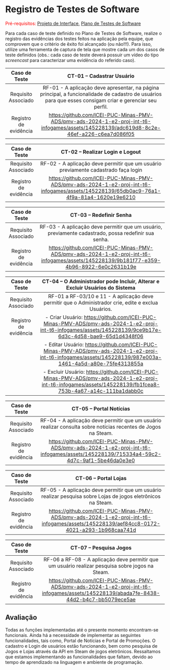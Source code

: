 # Registro de Testes de Software

<span style="color:red">Pré-requisitos: <a href="3-Projeto de Interface.md"> Projeto de Interface</a></span>, <a href="8-Plano de Testes de Software.md"> Plano de Testes de Software</a>

Para cada caso de teste definido no Plano de Testes de Software, realize o registro das evidências dos testes feitos na aplicação pela equipe, que comprovem que o critério de êxito foi alcançado (ou não!!!). Para isso, utilize uma ferramenta de captura de tela que mostre cada um dos casos de teste definidos (obs.: cada caso de teste deverá possuir um vídeo do tipo _screencast_ para caracterizar uma evidência do referido caso).

| **Caso de Teste** 	| **CT-01 – Cadastrar Usuário** 	|
|:---:	|:---:	|
|	Requisito Associado 	| RF-01 - A aplicação deve apresentar, na página principal, a funcionalidade de cadastro de usuários para que esses consigam criar e gerenciar seu perfil. |
|Registro de evidência |  https://github.com/ICEI-PUC-Minas-PMV-ADS/pmv-ads-2024-1-e2-proj-int-t6-infogames/assets/145228139/adc619d8-8c2e-46ef-a226-c6ea7d086f05 |


| **Caso de Teste** 	| **CT-02 – Realizar Login e Logout** 	|
|:---:	|:---:	|
|	Requisito Associado 	| RF-02 - A aplicação deve permitir que um usuário previamente cadastrado faça login |
|Registro de evidência |  https://github.com/ICEI-PUC-Minas-PMV-ADS/pmv-ads-2024-1-e2-proj-int-t6-infogames/assets/145228139/65db0ac9-76a1-4f9a-81a4-1620e19e6210  |


| **Caso de Teste** 	| **CT-03 – Redefinir Senha** 	|
|:---:	|:---:	|
|	Requisito Associado 	| RF-03 - A aplicação deve permitir que um usuário, previamente cadastrado, possa redefinir sua senha. |
|Registro de evidência | https://github.com/ICEI-PUC-Minas-PMV-ADS/pmv-ads-2024-1-e2-proj-int-t6-infogames/assets/145228139/9b181f77-e359-4b96-8922-6e0c2631b19e |

| **Caso de Teste** 	| **CT-04 – O Administrador pode Incluir, Alterar e Excluir Usuários do Sistema** 	|
|:---:	|:---:	|
|	Requisito Associado 	| RF-01 a RF-03/10 e 11 - A aplicação deve permitir que o Administrador crie, edite e exclua Usuários. |
|Registro de evidência | - Criar Usuário: https://github.com/ICEI-PUC-Minas-PMV-ADS/pmv-ads-2024-1-e2-proj-int-t6-infogames/assets/145228139/9ce9b17e-6d3c-4d58-bae9-65d1d4348f06  </b> |
|                      | - Editar Usuário: https://github.com/ICEI-PUC-Minas-PMV-ADS/pmv-ads-2024-1-e2-proj-int-t6-infogames/assets/145228139/987e003a-1461-4a5d-a80e-75fe4313855a  </b> |
|                      | - Excluir Usuário: https://github.com/ICEI-PUC-Minas-PMV-ADS/pmv-ads-2024-1-e2-proj-int-t6-infogames/assets/145228139/fb1fcea8-753b-4a67-a14c-111ba1dabb0c </b> |

| **Caso de Teste** 	| **CT-05 – Portal Notícias** 	|
|:---:	|:---:	|
|	Requisito Associado 	| RF-04 - A aplicação deve permitir que um usuário realizar consulta sobre notícias recentes de Jogos na Steam. |
|Registro de evidência |  https://github.com/ICEI-PUC-Minas-PMV-ADS/pmv-ads-2024-1-e2-proj-int-t6-infogames/assets/145228139/715334a4-59c2-4d7c-9af1-5be46da0e3e0   |

| **Caso de Teste** 	| **CT-06 – Portal Lojas** 	|
|:---:	|:---:	|
|	Requisito Associado 	| RF-05 - A aplicação deve permitir que um usuário realizar pesquisa sobre Lojas de jogos eletrônicos na Steam. |
|Registro de evidência |  https://github.com/ICEI-PUC-Minas-PMV-ADS/pmv-ads-2024-1-e2-proj-int-t6-infogames/assets/145228139/aef84cc8-0172-4021-a293-1b968caa741d  |

| **Caso de Teste** 	| **CT-07 – Pesquisa Jogos** 	|
|:---:	|:---:	|
|	Requisito Associado 	| RF-06 a RF-08 - A aplicação deve permitir que um usuário realizar pesquisa sobre jogos na Steam. |
|Registro de evidência | https://github.com/ICEI-PUC-Minas-PMV-ADS/pmv-ads-2024-1-e2-proj-int-t6-infogames/assets/145228139/abada7fe-8438-44d2-b4c7-bb5079ece5ae |



## Avaliação

Todas as funções implementadas até o presente momento encontram-se funcionais. Ainda há a necessidade de implementar as seguintes funcionalidades, tais como, Portal de Notícias e Portal de Promoções.
O cadastro e Login de usuários estão funcionando, bem como pesquisa de Jogos e Lojas através da API em Steam de jogos eletrônicos.
Ressaltamos que estamos implementando as funcionalidades que faltam, devido ao tempo de aprendizado na linguagem e ambiente de programação.

